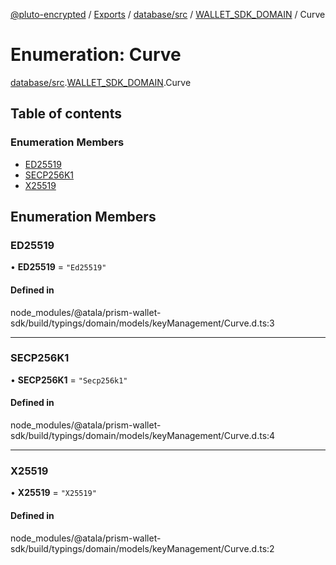 [@pluto-encrypted](../README.md) / [Exports](../modules.md) / [database/src](../modules/database_src.md) / [WALLET\_SDK\_DOMAIN](../modules/database_src.WALLET_SDK_DOMAIN.md) / Curve

# Enumeration: Curve

[database/src](../modules/database_src.md).[WALLET\_SDK\_DOMAIN](../modules/database_src.WALLET_SDK_DOMAIN.md).Curve

## Table of contents

### Enumeration Members

- [ED25519](database_src.WALLET_SDK_DOMAIN.Curve.md#ed25519)
- [SECP256K1](database_src.WALLET_SDK_DOMAIN.Curve.md#secp256k1)
- [X25519](database_src.WALLET_SDK_DOMAIN.Curve.md#x25519)

## Enumeration Members

### ED25519

• **ED25519** = ``"Ed25519"``

#### Defined in

node_modules/@atala/prism-wallet-sdk/build/typings/domain/models/keyManagement/Curve.d.ts:3

___

### SECP256K1

• **SECP256K1** = ``"Secp256k1"``

#### Defined in

node_modules/@atala/prism-wallet-sdk/build/typings/domain/models/keyManagement/Curve.d.ts:4

___

### X25519

• **X25519** = ``"X25519"``

#### Defined in

node_modules/@atala/prism-wallet-sdk/build/typings/domain/models/keyManagement/Curve.d.ts:2
